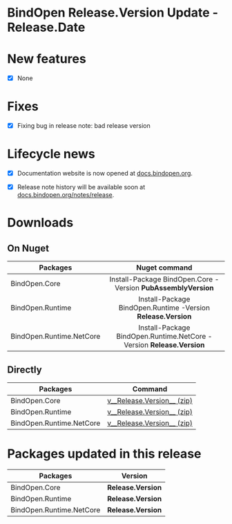 BindOpen __Release.Version__ Update - __Release.Date__
====

# New features

- [X] None


# Fixes

- [X] Fixing bug in release note: bad release version


# Lifecycle news

- [X] Documentation website is now opened at [docs.bindopen.org](https://docs.bindopen.org).
- [X] Release note history will be available soon at [docs.bindopen.org/notes/release](https://docs.bindopen.org/notes/release).


# Downloads

## On Nuget

| Packages                 |                                Nuget command                            |
|--------------------------|:-----------------------------------------------------------------------:|
| BindOpen.Core            | Install-Package BindOpen.Core -Version __PubAssemblyVersion__              |
| BindOpen.Runtime         | Install-Package BindOpen.Runtime -Version __Release.Version__           |
| BindOpen.Runtime.NetCore | Install-Package BindOpen.Runtime.NetCore -Version __Release.Version__   |

## Directly

| Packages                 |                                      Command                            |
|--------------------------|:-----------------------------------------------------------------------:|
| BindOpen.Core            | [v__Release.Version__ (zip)](https://storage.bindopen.org/pgrkhpym/releases/bindopen.core/BindOpen.Core-__Release.Version__.zip) |
| BindOpen.Runtime         | [v__Release.Version__ (zip)](https://storage.bindopen.org/pgrkhpym/releases/bindopen.runtime/BindOpen.Runtime-__Release.Version__.zip) |
| BindOpen.Runtime.NetCore | [v__Release.Version__ (zip)](https://storage.bindopen.org/pgrkhpym/releases/bindopen.runtime.netocore/BindOpen.Runtime.NetCore-__Release.Version__.zip) |


# Packages updated in this release

| Packages                 |         Version       |
|--------------------------|:---------------------:|
| BindOpen.Core            | __Release.Version__   |
| BindOpen.Runtime         | __Release.Version__   |
| BindOpen.Runtime.NetCore | __Release.Version__   |